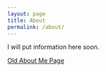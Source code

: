 ```yaml
---
layout: page
title: About
permalink: /about/
---
```


I will put information here soon.

[Old About Me Page](https://mtalavera.wordpress.com/about/) 